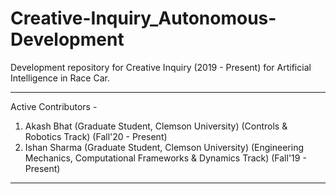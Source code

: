 # Creative-Inquiry_Autonomous-Development
Development repository for Creative Inquiry (2019 - Present) for Artificial Intelligence in Race Car. 

***************************************************************************************
Active Contributors - 
1. Akash Bhat (Graduate Student, Clemson University) (Controls & Robotics Track) (Fall'20 - Present) 
2. Ishan Sharma (Graduate Student, Clemson University) (Engineering Mechanics, Computational Frameworks & Dynamics Track) (Fall'19 - Present) 
****************************************************************************************
